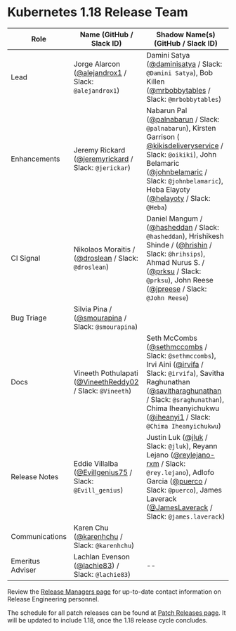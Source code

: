 # Kubernetes 1.18 Release Team

| **Role** | **Name** (**GitHub / Slack ID**)  | **Shadow Name(s) (GitHub / Slack ID)** |
| ------ | ------ | ------ |
| Lead | Jorge Alarcon ([@alejandrox1](https://github.com/alejandrox1) / Slack: `@alejandrox1`) | Damini Satya ([@daminisatya](https://github.com/daminisatya) / Slack: `@Damini Satya`), Bob Killen ([@mrbobbytables](https://github.com/mrbobbytables) / Slack: `@mrbobbytables`) |
| Enhancements | Jeremy Rickard ([@jeremyrickard](https://github.com/jeremyrickard) / Slack: `@jerickar`) | Nabarun Pal ([@palnabarun](https://github.com/palnabarun) / Slack: `@palnabarun`), Kirsten Garrison ( [@kikisdeliveryservice](https://github.com/kikisdeliveryservice) / Slack: `@oikiki`), John Belamaric ([@johnbelamaric](https://github.com/johnbelamaric) / Slack: `@johnbelamaric`), Heba Elayoty ([@helayoty](https://github.com/helayoty) / Slack: `@Heba`)  |
| CI Signal | Nikolaos Moraitis / ([@droslean](https://github.com/droslean) / Slack: `@droslean`) | Daniel Mangum / ([@hasheddan](https://github.com/hasheddan) / Slack: `@hasheddan`), Hrishikesh Shinde / ([@hrishin](https://github.com/hrishin/) / Slack: `@hrihsips`), Ahmad Nurus S. / ([@prksu](https://github.com/prksu) / Slack: `@prksu`), John Reese ([@jpreese](https://github.com/jpreese) / Slack: `@John Reese`) |
| Bug Triage | Silvia Pina / ([@smourapina](https://github.com/smourapina) / Slack: `@smourapina`) |  |
| Docs | Vineeth Pothulapati ([@VineethReddy02](https://github.com/VineethReddy02) / Slack: `@Vineeth`) | Seth McCombs ([@sethmccombs](https://github.com/sethmccombs)  / Slack: `@sethmccombs`), Irvi Aini ([@irvifa](https://github.com/irvifa) / Slack: `@irvifa`), Savitha Raghunathan ([@savitharaghunathan](https://github.com/savitharaghunathan) / Slack: `@sraghunathan`), Chima Iheanyichukwu ([@iheanyi1](https://github.com/iheanyi1) / Slack: `@Chima Iheanyichukwu`) |
| Release Notes | Eddie Villalba ([@Evillgenius75](https://github.com/Evillgenius75) / Slack: `@Evill_genius`) | Justin Luk ([@jluk](https://github.com/jluk) / Slack: `@jluk`), Reyann Lejano ([@reylejano-rxm](https://github.com/reylejano-rxm) / Slack: `@rey.lejano`), Adlofo Garcia ([@puerco](https://github.com/puerco) / Slack: `@puerco`), James Laverack ([@JamesLaverack](https://github.com/JamesLaverack) / Slack: `@james.laverack`) |
| Communications | Karen Chu ([@karenhchu](https://github.com/karenhchu) / Slack: `@karenhchu`) |  |
| Emeritus Adviser | Lachlan Evenson ([@lachie83](https://github.com/lachie83)) / Slack: `@lachie83`) | -- |

Review the [Release Managers page](/release-managers.md) for up-to-date contact information on Release Engineering personnel.

The schedule for all patch releases can be found at [Patch Releases page](/releases/patch-releases.md). It will be updated to include 1.18, once the 1.18 release cycle concludes.
